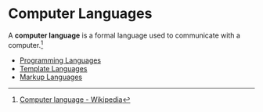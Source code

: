 # Computer Languages
A **computer language** is a formal language used to communicate with a computer.[^wiki]

[^wiki]: [Computer language - Wikipedia](https://en.wikipedia.org/wiki/Computer_language)

- [Programming Languages](Programming%20Languages/README.md)
- [Template Languages](Template%20Languages/README.md)
- [Markup Languages](Markup%20Languages/README.md)